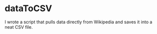 # dataToCSV
 I wrote a script that pulls data directly from Wikipedia and saves it into a neat CSV file.
